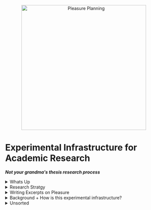 
<p align="center"><img alt="Pleasure Planning" src="https://user-images.githubusercontent.com/34726888/163224100-940fcf9e-c267-498f-8417-932e645f3ccf.png" width="400" /></p>

# Experimental Infrastructure for Academic Research 
**_Not your grandma's thesis research process_**

<details> 
<summary> Whats Up </summary>
  
  
 *"Dont write the only thesis you can write. Write the thesis that only you can write. --Umberto Echo*

  
</details>
  
<details> 
<summary> Research Stratgy </summary>
  
```
                                \\\\\\\
                            \\\\\\\\\\\\
                          \\\\\\\\\\\\\\\
  -----------,-|           |C>   // )\\\\|
           ,','|          /    || ,'/////|
---------,','  |         (,    ||   /////
         ||    |          \\  ||||//''''|
         ||    |           |||||||     _|
         ||    |______      `````\____/ \
         ||    |     ,|         _/_____/ \
         ||  ,'    ,' |        /          |
         ||,'    ,'   |       |         \  |
_________|/    ,'     |      /           | |
_____________,'      ,',_____|      |    | |
             |     ,','      |      |    | |
             |   ,','    ____|_____/    /  |
             | ,','  __/ |             /   |
_____________|','   ///_/-------------/   |
              |===========,'
  ```
  <details> 
  
    
  <summary> Literature Review Adjacent </summary>
   
 ![image](https://user-images.githubusercontent.com/34726888/163025688-c885a776-0ce5-42c8-90d7-ecf0a43b96ab.png)
  
  </details>
  
  <details> 
  <summary> Ideas I want to explore  </summary>
  
</details>

  
<details> 
  <summary> Pleasure Mapping </summary>
  
</details>
</details>
</details>
 
<details> 
###  <summary> Writing Excerpts on Pleasure </summary>
  
</details>

<details> 
  <summary> Background + How is this experimental infrastructure? </summary>   
..   
  
About four weeks ago around fifteen MUPs sat on the floor of 7 Sumner. The group was coming together after having broken off into small discussion groups as part of a student-led design charette to discuss frustrations with MUP Core Studio. After a representative from each group had presented takeaways from their presvious disucssions, someone offered a topic for discussion that had come through the critiques. *Production Culture*. The idea was that what we were contending with is a culture at the GSD (and in society generally) that has chosen to prioritize deliverables over learning. Instead of the core of our education being in service to our desired learning outcomes, we felt that our learning was being treated as a secondary objective in the process to create tangible deliverables. 

This idea of Production Culture has stuck with me over the last few weeks. In this assignment, I have been trying to think about how Production Culture applies to the MUP thesis process that I am about to begin. 


Ways that a masters thesis can be considered a success  

     1. It wins academic awards
     2. It is published in a journal 
     3. It is cited by other academics
     4. It helps the writer get into a phD program (or other job)
     5. The writer spent a lot of time thinking about exactly what they want to think about
     6. The writer learns something they care about while writing it

Pitfalls

      1. A process where you write your argument, then search for materials that support your argument
      2. A process where you get stuck writing about something that doesn't interest you. 
      3. A process that when time gets crunched, what is sacrificed is the substance while the "making it look neat/tidy" is treated as the non-negotiable neccesity
      
 
</details>

<details>
  <summary> Unsorted </summary>




## Arguments


**Arguments/Chapters:**

**Could Wunerfs be an example of Abolitionist Urban Planning**

**Basic Argument:** Wunerfs, the dutch street typology that gets rid of clear "use distinctions" and creates shared streets, could create an urban form that lessens the need for traffic policing. If the speed and manner with which a car moves through space is primarily enforced not by "traffic laws" but by terrain, we would lessen the need for policing along those paths. We dont think of pedestrians and bicyclists as public safety threats, Wunerfs point to a way that streets could be designed so that cars aren't either. If conduct is set by the environment, we dont need rules, and they don't need to be policied. 
               **Counter Argument:** Wouldn't Speed Bumps Achieve This? No, because they don't go far enough and meerly inconvenience, not reshape the terrain. 
               **Counter Argument:** How is controlling cars through environment different than something like hostile architecture that prevents unhoused individuals from lying down on a public bench? I think its different because you are using it to combat power. A car by virtue of being a potential threat depending on how it is driven is meaningfully different than someone who is trying to take a nap. 
               **Counter Argument** Wouldn't you need policing the second you leave a wunerf street? Make all the streets wunerfs. Kidding. But yes, I dont think wunerfs can single-handedly solve the issue of how we eliminate police, but I think they point to a direction. Other examples are (elevating bicycle lanes, yellow line). I can imagine a world 
               
     __________________________
#### fromBloomberg: https://www.bloomberg.com/news/articles/2021-04-14/how-to-get-safer-streets-minus-the-police
               
 How would redesigning streets help the problem?
 
 There is a history of roads and streets designed to promote safety without human enforcers. As a historic example, before the right-side-of-the-road norm was established, it caused confusion which side people should drive on. One approach was to lay down the law with human enforcers, but it turned out that just painting a yellow line did a much better job. So engineers and transportation officials could think about designing better without human enforcers. As a more contemporary example, New York City has put up raised medians to encourage more biking and keep cyclists safe by keeping bike lanes separate from traffic lanes. 
               
     
Ultimately, removing policing from traffic enforcement seems to ram up against the way we’ve built the environment to make people rely on cars. Are there other ways around those barriers?

I think there are two answers. One, if we get to fully automated, self-driving cars that are programmed not to violate traffic laws, that would end pretextual traffic stops. So that is one possibility. The other is reimagining how cities are built to rely less on cars and design so that people don’t have to think about whether they are obeying the law or not. I’ve love to see more conversations between urban designers, transportation policy experts and legal scholars to think about how to design urban space so that we can be safe without having to be conscious about acting in compliance with safety laws. That would be really exciting.      


### Other Arguments
               
     --- Who the Hell is Making The Rules: Getting away from abstinence-only urban education
     --- Pleasure Positivity, What can urban planners learn from sex-educators. 




### Pleasure Mapping



### Production Culture
About four weeks ago around fifteen MUPs sat on the floor of 7 Sumner. The group was coming together after having broken off into small discussion groups as part of a student-led design charette to discuss frustrations with MUP Core Studio. After a representative from each group had presented takeaways from their presvious disucssions, someone offered a topic for discussion that had come through the critiques. *Production Culture*. The idea was that what we were contending with is a culture at the GSD (and in society generally) that has chosen to prioritize deliverables over learning. Instead of the core of our education being in service to our desired learning outcomes, we felt that our learning was being treated as a secondary objective in the process to create tangible deliverables. 

This idea of Production Culture has stuck with me over the last few weeks. In this assignment, I have been trying to think about how Production Culture applies to the MUP thesis process that I am about to begin. 


### Objectives
Ways that a masters thesis can be considered a success  

     1. It wins academic awards
     2. It is published in a journal 
     3. It is cited by other academics
     4. It helps the writer get into a phD program (or other job)
     5. The writer spent a lot of time thinking about exactly what they want to think about
     6. The writer learns something they care about while writing it


### Pitfalls

      1. A process where you write your argument, then search for materials that support your argument
      2. A process where you get stuck writing about something that doesn't interest you. 
      3. A process that when time gets crunched, what is sacrificed is the substance while the "making it look neat/tidy" is treated as the non-negotiable neccesity
      
 
 
 ----------------
      

I argue that the thesis itself is a relic of productivity culture. Research must be built around a deliverable object. 

I pose for this class. A class on experimental infrastructure a alternative to a literature review. 
Instead of identifying the sources I want to read to 

My belief is that if I identify who I want my teachers to be, the arguments and connections will emerge from there. 

Radical Situatedness: 
What do I want my education to be. 


The way that I want to frame this literature analysis is not 


# Silos

Hip-Hop Architecture
Sekou Cooke + Michael Ford + Jeff Chang

NonCoercive Peadagogies
Ivan Illich (Deschooling Society,  + Paolo Freire 

Indigenous Design
Blading Sweetgrass Robin WallKimmer LO-Tek Julia Watson

Skate History/Culture: 
Ocean Howell 

Pleasure Activism: Adrienne Maree Brown, Octavia Butler

Green New Deal:

Dutch Water Management Systems: 

Leaky Infrastructure: Nikhil Anand


Critique is not: 
Emphasis on Design

Problem is that when time is crunched, what is sacrificed is not specifications of the deliverable, but the intentionality and thought 

  
  </details>
